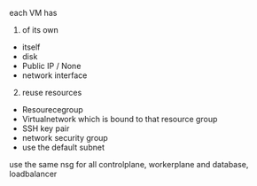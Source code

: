 each VM has
1. of its own
  - itself
  - disk
  - Public IP / None
  - network interface

2. reuse resources
  - Resourecegroup
  - Virtualnetwork which is bound to that resource group
  - SSH key pair
  - network security group
  - use the default subnet

use the same nsg for all controlplane, workerplane and database, loadbalancer
